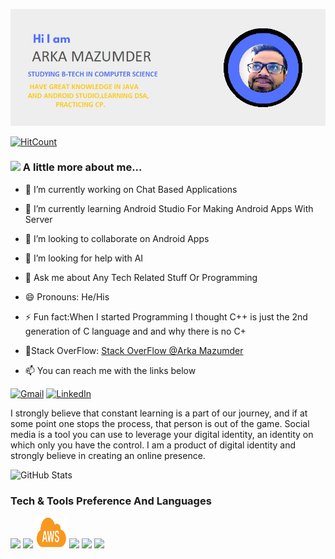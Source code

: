 ![](https://github.com/Jarvis-byte/Jarvis-byte/blob/master/Card.jpg)

[![HitCount](http://hits.dwyl.com/Jarvis-byte/Jarvis-byte.svg)](http://hits.dwyl.com/Jarvis-byte/Jarvis-byte)

### <img src="https://media.giphy.com/media/VgCDAzcKvsR6OM0uWg/giphy.gif" width="50"> A little more about me...  

- 🔭 I’m currently working on Chat Based Applications
- 🌱 I’m currently learning Android Studio For Making Android Apps With Server  
- 👯 I’m looking to collaborate on Android Apps 
- 🤔 I’m looking for help with AI
- 💬 Ask me about Any Tech Related Stuff Or Programming
- 😄 Pronouns: He/His 
- ⚡ Fun fact:When I started Programming I thought C++ is just the 2nd generation of C language and and why there is no C+ 
- 🌱Stack OverFlow: [Stack OverFlow @Arka Mazumder](https://stackoverflow.com/users/14138319/arka-mazumder)

- :mailbox: You can reach me with the links below

[![Gmail](https://img.shields.io/badge/-GMAIL-D14836?style=for-the-badge&logo=gmail&logoColor=white)](mailto:arkamazumder0@gmail.com)
[![LinkedIn](https://img.shields.io/badge/-LINKEDIN-0077B5?style=for-the-badge&logo=linkedin&logoColor=white)](https://www.linkedin.com/in/arka-mazumder/)

I strongly believe that constant learning is a part of our journey, and if at some point one stops the process, that person is out of the game.
Social media is a tool you can use to leverage your digital identity, an identity on which only you have the control. I am a product of digital identity and strongly believe in creating an online presence.


![GitHub Stats](https://github-readme-stats.vercel.app/api?username=Jarvis-byte&&show_icons=true&title_color=ffffff&icon_color=bb2acf&text_color=daf7dc&bg_color=151515)

### Tech & Tools Preference And Languages
![](https://camo.githubusercontent.com/6882582a21c9f14bf64b400845ffcaf96c87f4a7/687474703a2f2f696d672e736869656c64732e696f2f62616467652f2d4a6176612d4638393832303f7374796c653d666c6174266c6f676f3d6a617661266c6f676f436f6c6f723d7768697465)
![](https://camo.githubusercontent.com/3ccaafa82fb07cf32074117bebb09296f6daf663/68747470733a2f2f696d672e736869656c64732e696f2f62616467652f2d4325323026253230432b2b2d3635396164323f7374796c653d666c6174266c6f676f3d63253242253242266c6f676f436f6c6f723d666666666666)
<img src="AWS.png" width=50 height=50>
![](https://camo.githubusercontent.com/030fa15207a7ca85711c431ee67e1a542b26926c/68747470733a2f2f696d672e736869656c64732e696f2f62616467652f2d4d7953514c2d4632393131313f7374796c653d666c6174266c6f676f3d6d7973716c266c6f676f436f6c6f723d464646464646)
![](https://camo.githubusercontent.com/aa50892ca99e64326385d1dfb399f4b32cf2728e/68747470733a2f2f696d672e736869656c64732e696f2f62616467652f2d46697265626173652d4646413631313f7374796c653d666c6174266c6f676f3d6669726562617365266c6f676f436f6c6f723d464646464646)
![](https://camo.githubusercontent.com/21e7b5bfe9838100b6208b3cac535aa4e5aea2f7/68747470733a2f2f696d672e736869656c64732e696f2f62616467652f2d4a6176615363726970742d6565643731383f7374796c653d666c6174266c6f676f3d6a617661736372697074266c6f676f436f6c6f723d666666666666)




